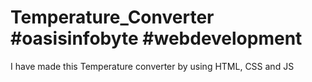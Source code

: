 # Temperature_Converter #oasisinfobyte #webdevelopment
I have made this Temperature converter by using HTML, CSS and JS

